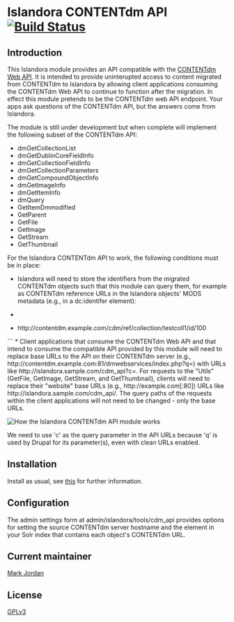 # Islandora CONTENTdm API [![Build Status](https://travis-ci.org/mjordan/islandora_cdm_api.png?branch=7.x)](https://travis-ci.org/mjordan/islandora_cdm_api)

## Introduction

This Islandora module provides an API compatible with the [CONTENTdm Web API](http://www.contentdm.org/help6/custom/customize2a.asp). It is intended to provide uninterupted access to content migrated from CONTENTdm to Islandora by allowing client applications consuming the CONTENTdm Web API to continue to function after the migration. In effect this module pretends to be the CONTENTdm web API endpoint. Your apps ask questions of the CONTENTdm API, but the answers come from Islandora.

The module is still under development but when complete will implement the following subset of the CONTENTdm API:

* dmGetCollectionList
* dmGetDublinCoreFieldInfo
* dmGetCollectionFieldInfo
* dmGetCollectionParameters
* dmGetCompoundObjectInfo
* dmGetImageInfo
* dmGetItemInfo
* dmQuery
* GetItemDmmodified
* GetParent
* GetFile
* GetImage
* GetStream
* GetThumbnail

For the Islandora CONTENTdm API to work, the following conditions must be in place:

* Islandora will need to store the identifiers from the migrated CONTENTdm objects such that this module can query them, for example as CONTENTdm reference URLs in the Islandora objects' MODS metadata (e.g., in a dc:identifer element):
* ```xml
* <mods xmlns="http://www.loc.gov/mods/v3" xmlns:mods="http://www.loc.gov/mods/v3" xmlns:xsi="http://www.w3.org/2001/XMLSchema-instance" xmlns:xlink="http://www.w3.org/1999/xlink">
    <!-- Ordinary MODS elements go here -->
    <identifier type="uri" invalid="yes" displayLabel="Migrated From">http://contentdm.example.com/cdm/ref/collection/testcoll1/id/100</identifier>
</mods>
```
* Client applications that consume the CONTENTdm Web API and that intend to consume the compatible API provided by this module will need to replace base URLs to the API on their CONTENTdm server (e.g., http://contentdm.example.com:81/dmwebservices/index.php?q=) with URLs like http://islandora.sample.com/cdm_api?c=. For requests to the "Utils" (GetFile, GetImage, GetStream, and GetThumbnail), clients will need to replace their "website" base URLs (e.g., http://example.com[:80]) URLs like http://islandora.sample.com/cdm_api/. The query paths of the requests within the client applications will not need to be changed - only the base URLs.

![How the Islandora CONTENTdm API module works](https://dl.dropboxusercontent.com/u/1015702/linked_to/IslandoraCONTENTdmAPIModuleActivityDiagram.png)

We need to use 'c' as the query parameter in the API URLs because 'q' is used by Drupal for its parameter(s), even with clean URLs enabled.

## Installation

Install as usual, see [this](https://drupal.org/documentation/install/modules-themes/modules-7) for further information.

## Configuration

The admin settings form at admin/islandora/tools/cdm_api provides options for setting the source CONTENTdm server hostname and the element in your Solr index that contains each object's CONTENTdm URL.

## Current maintainer

[Mark Jordan](https://github.com/mjordan)

## License

[GPLv3](http://www.gnu.org/licenses/gpl-3.0.txt)
